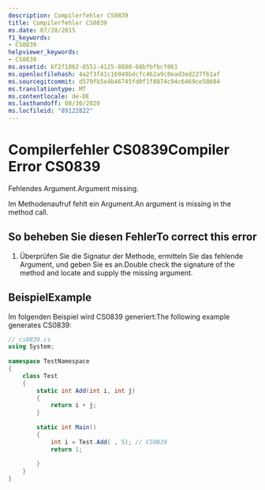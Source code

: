 ```yaml
---
description: Compilerfehler CS0839
title: Compilerfehler CS0839
ms.date: 07/20/2015
f1_keywords:
- CS0839
helpviewer_keywords:
- CS0839
ms.assetid: 6f2f1062-8551-4125-8880-68bfbfbcf061
ms.openlocfilehash: 4a2f3f41c16949bdcfc462a9c0ead3ed227f61af
ms.sourcegitcommit: d579fb5e4b46745fd0f1f8874c94c6469ce58604
ms.translationtype: MT
ms.contentlocale: de-DE
ms.lasthandoff: 08/30/2020
ms.locfileid: "89122822"
---
```

# <a name="compiler-error-cs0839"></a><span data-ttu-id="5ee21-103">Compilerfehler CS0839</span><span class="sxs-lookup"><span data-stu-id="5ee21-103">Compiler Error CS0839</span></span>
<span data-ttu-id="5ee21-104">Fehlendes Argument.</span><span class="sxs-lookup"><span data-stu-id="5ee21-104">Argument missing.</span></span>  
  
 <span data-ttu-id="5ee21-105">Im Methodenaufruf fehlt ein Argument.</span><span class="sxs-lookup"><span data-stu-id="5ee21-105">An argument is missing in the method call.</span></span>  
  
## <a name="to-correct-this-error"></a><span data-ttu-id="5ee21-106">So beheben Sie diesen Fehler</span><span class="sxs-lookup"><span data-stu-id="5ee21-106">To correct this error</span></span>  
  
1. <span data-ttu-id="5ee21-107">Überprüfen Sie die Signatur der Methode, ermitteln Sie das fehlende Argument, und geben Sie es an.</span><span class="sxs-lookup"><span data-stu-id="5ee21-107">Double check the signature of the method and locate and supply the missing argument.</span></span>  
  
## <a name="example"></a><span data-ttu-id="5ee21-108">Beispiel</span><span class="sxs-lookup"><span data-stu-id="5ee21-108">Example</span></span>  
 <span data-ttu-id="5ee21-109">Im folgenden Beispiel wird CS0839 generiert:</span><span class="sxs-lookup"><span data-stu-id="5ee21-109">The following example generates CS0839:</span></span>  
  
```csharp  
// cs0839.cs  
using System;  
  
namespace TestNamespace  
{  
    class Test  
    {  
        static int Add(int i, int j)  
        {  
            return i + j;  
        }  
  
        static int Main()
        {  
            int i = Test.Add( , 5); // CS0839  
            return 1;  
  
        }  
    }  
}  
```
